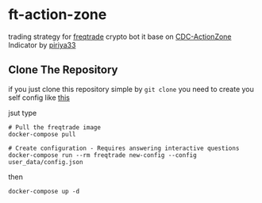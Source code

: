 # ft-action-zone

trading strategy for [freqtrade](https://www.freqtrade.io/) crypto bot it base on [CDC-ActionZone](https://www.tradingview.com/script/rGpAOoLi-CDC-ActionZone-V3-2020/) Indicator by [piriya33](https://www.tradingview.com/u/piriya33/)

## Clone The Repository

if you just clone this repository simple by `git clone` you need to create you self config like [this](https://www.freqtrade.io/en/latest/docker_quickstart/#docker-quick-start)

jsut type

```
# Pull the freqtrade image
docker-compose pull

# Create configuration - Requires answering interactive questions
docker-compose run --rm freqtrade new-config --config user_data/config.json
```

then

```
docker-compose up -d
```

